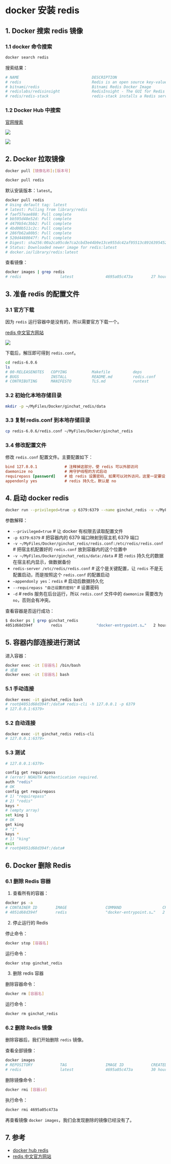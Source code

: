 # docker 安装 redis

## 1. Docker 搜索 redis 镜像

### 1.1 docker 命令搜索

```bash
docker search redis
```

搜索结果：

```bash
# NAME                                DESCRIPTION                                     STARS               OFFICIAL            AUTOMATED
# redis                               Redis is an open source key-value store that…   12193               [OK]
# bitnami/redis                       Bitnami Redis Docker Image                      259                                     [OK]
# redislabs/redisinsight              RedisInsight - The GUI for Redis                88
# redis/redis-stack                   redis-stack installs a Redis server with add…   57
```

### 1.2 Docker Hub 中搜索

[官网搜索](https://hub.docker.com/search?q=redis)

![](./images/001_搜索结果.png)

![](./images/002_版本列表.png)

## 2. Docker 拉取镜像

```bash
docker pull [镜像名称]:[版本号]
```

```bash
docker pull redis
```

默认安装版本：`latest`。

```bash
docker pull redis
# Using default tag: latest
# latest: Pulling from library/redis
# faef57eae888: Pull complete
# bb595d48e52d: Pull complete
# d479b54c3bb2: Pull complete
# 4bd00b511c2c: Pull complete
# 286fb62a80b5: Pull complete
# 520d4480047f: Pull complete
# Digest: sha256:00a2ca95cde7ca2cbd3e44b9e13ce955dc42af95513c89163954524ff60769f6
# Status: Downloaded newer image for redis:latest
# docker.io/library/redis:latest
```

查看镜像：

```bash
docker images | grep redis
# redis                 latest              4695a05c473a        27 hours ago        130MB
```

## 3. 准备 redis 的配置文件

### 3.1 官方下载

因为 `redis` 运行容器中是没有的，所以需要官方下载一个。

[redis 中文官方网站](http://www.redis.cn/download.html)

![](./images/003_redis下载.png)

下载后，解压即可得到 `redis.conf`。

```bash
cd redis-6.0.6
ls
# 00-RELEASENOTES   COPYING           Makefile          deps              runtest-cluster   sentinel.conf     utils
# BUGS              INSTALL           README.md         redis.conf        runtest-moduleapi src
# CONTRIBUTING      MANIFESTO         TLS.md            runtest           runtest-sentinel  tests
```

### 3.2 初始化本地存储目录

```bash
mkdir -p ~/MyFiles/Docker/ginchat_redis/data
```

### 3.3 复制 redis.conf 到本地存储目录

```bash
cp redis-6.0.6/redis.conf ~/MyFiles/Docker/ginchat_redis
```

### 3.4 修改配置文件

修改 `redis.conf` 配置文件。主要配置如下：

```ini
bind 127.0.0.1            # 注释掉这部分，使 redis 可以外部访问
daemonize no              # 用守护线程的方式启动
requirepass [password]    # 给 redis 设置密码, 如果可以对外访问，这里一定要设置密码，或者在运行的时候设置
appendonly yes            # redis 持久化，默认是 no
```

## 4. 启动 docker redis

```bash
docker run --privileged=true -p 6379:6379 --name ginchat_redis -v ~/MyFiles/Docker/ginchat_redis/redis.conf:/etc/redis/redis.conf  -v ~/MyFiles/Docker/ginchat_redis/data:/data -d redis redis-server /etc/redis/redis.conf --appendonly yes --requirepass "redis"
```

参数解释：

- `--privileged=true` # 让 docker 有权限去读取配置文件
- `-p 6379:6379` # 把容器内的 6379 端口映射到宿主机 6379 端口
- `-v ~/MyFiles/Docker/ginchat_redis/redis.conf:/etc/redis/redis.conf` # 把宿主机配置好的 `redis.conf` 放到容器内的这个位置中
- `-v ~/MyFiles/Docker/ginchat_redis/data:/data` # 把 `redis` 持久化的数据在宿主机内显示，做数据备份
- `redis-server /etc/redis/redis.conf` # 这个是关键配置，让 `redis` 不是无配置启动，而是按照这个 `redis.conf` 的配置启动
- `–appendonly yes`：`redis` # 启动后数据持久化
- `--requirepass "自己设置的密码"` # 设置密码
- `-d` # redis 服务在后台运行，所以 `redis.conf` 文件中的 `daemonize` 需要改为 `no`，否则会有冲突。

查看容器是否运行成功：

```bash
$ docker ps | grep ginchat_redis
4051d68d394f        redis               "docker-entrypoint.s…"   2 hours ago         Up 2 hours          0.0.0.0:6379->6379/tcp              ginchat_redis
```

## 5. 容器内部连接进行测试

进入容器：

```bash
docker exec -it [容器名] /bin/bash
# 或者
docker exec -it [容器名] bash
```

### 5.1 手动连接

```bash
docker exec -it ginchat_redis bash
# root@4051d68d394f:/data# redis-cli -h 127.0.0.1 -p 6379
# 127.0.0.1:6379>
```

### 5.2 自动连接

```bash
docker exec -it ginchat_redis redis-cli
# 127.0.0.1:6379>
```

### 5.3 测试

```bash
# 127.0.0.1:6379>

config get requirepass
# (error) NOAUTH Authentication required.
auth "redis"
# OK
config get requirepass
# 1) "requirepass"
# 2) "redis"
keys *
# (empty array)
set king 1
# OK
get king
# "1"
keys *
# 1) "king"
exit
# root@4051d68d394f:/data#
```

## 6. Docker 删除 Redis

### 6.1 删除 Redis 容器

1. 查看所有的容器：

```bash
docker ps -a
# CONTAINER ID        IMAGE                 COMMAND                  CREATED             STATUS                       PORTS                               NAMES
# 4051d68d394f        redis                 "docker-entrypoint.s…"   2 hours ago         Up 2 hours                   0.0.0.0:6379->6379/tcp              ginchat_redis
```

2. 停止运行的 Redis

停止命令：

```bash
docker stop [容器名]
```

运行命令：

```bash
docker stop ginchat_redis
```

3. 删除 redis 容器

删除容器命令：

```bash
docker rm [容器名]
```

运行命令：

```bash
docker rm ginchat_redis
```

### 6.2 删除 Redis 镜像

删除容器后，我们开始删除 `redis` 镜像。

查看全部镜像：

```bash
docker images
# REPOSITORY            TAG                 IMAGE ID            CREATED             SIZE
# redis                 latest              4695a05c473a        30 hours ago        130MB
```

删除镜像命令：

```bash
docker rmi [容器id]
```

执行命令：

```bash
docker rmi 4695a05c473a
```

再查看镜像 `docker images`，我们会发现删除的镜像已经没有了。

## 7. 参考

- [docker hub redis](https://hub.docker.com/search?q=redis)
- [redis 中文官方网站](http://www.redis.cn/download.html)
